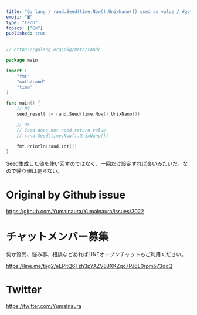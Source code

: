 ```yaml
---
title: "Go lang / rand.Seed(time.Now().UnixNano()) used as value / #go"
emoji: "🖥"
type: "tech"
topics: ["Go"]
published: true
---
```


```go
// https://golang.org/pkg/math/rand/

package main

import (
	"fmt"
	"math/rand"
	"time"
)

func main() {
	// NG
	seed_result := rand.Seed(time.Now().UnixNano())

	// OK
	// Seed does not need return value
	// rand.Seed(time.Now().UnixNano())

	fmt.Println(rand.Int())
}
```

Seed生成した値を使い回すのではなく、一回だけ設定すれば良いみたいだ。なので帰り値は要らない。

# Original by Github issue

https://github.com/YumaInaura/YumaInaura/issues/3022








<!-- Update From Qiita API -->

# チャットメンバー募集


何か質問、悩み事、相談などあればLINEオープンチャットもご利用ください。

https://line.me/ti/g2/eEPltQ6Tzh3pYAZV8JXKZqc7PJ6L0rpm573dcQ





# Twitter


https://twitter.com/YumaInaura


<!-- Update From Qiita API -->



